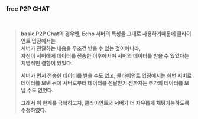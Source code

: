 ### free P2P CHAT

<br>

> **basic P2P Chat의 경우엔, Echo 서버의 특성을 그대로 사용하기때문에 클라이언트 입장에서는  
> 서버가 전달하는 내용을 무조건 받을 수 있는 것이아니라,  
> 자신이 서버에게 데이터를 전송한 이후에서야 서버의 데이터를 받을 수 있었다는 치명적인 결함이 있었다.**
> 
> **서버가 먼저 전송한 데이터를 받을 수도 없고, 클라이언트 입장에서는 한번 서버로 데이터를 보낸 뒤에 서버로부터 데이터를 전달받기 전까지는
> 추가의 데이터를 보낼 수도 없었다.**
> 
> **그래서 이 한계를 극복하고자, 클라이언트와 서버가 더 자유롭게 채팅가능하도록 수정하였다.**
> 

> 
